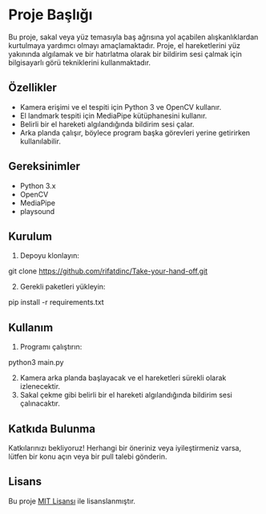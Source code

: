 # Proje Başlığı

Bu proje, sakal veya yüz temasıyla baş ağrısına yol açabilen alışkanlıklardan kurtulmaya yardımcı olmayı amaçlamaktadır. Proje, el hareketlerini yüz yakınında algılamak ve bir hatırlatma olarak bir bildirim sesi çalmak için bilgisayarlı görü tekniklerini kullanmaktadır.

## Özellikler

- Kamera erişimi ve el tespiti için Python 3 ve OpenCV kullanır.
- El landmark tespiti için MediaPipe kütüphanesini kullanır.
- Belirli bir el hareketi algılandığında bildirim sesi çalar.
- Arka planda çalışır, böylece program başka görevleri yerine getirirken kullanılabilir.

## Gereksinimler

- Python 3.x
- OpenCV
- MediaPipe
- playsound

## Kurulum

1. Depoyu klonlayın:

git clone https://github.com/rifatdinc/Take-your-hand-off.git

2. Gerekli paketleri yükleyin:

pip install -r requirements.txt

## Kullanım

1. Programı çalıştırın:

python3 main.py

2. Kamera arka planda başlayacak ve el hareketleri sürekli olarak izlenecektir.
3. Sakal çekme gibi belirli bir el hareketi algılandığında bildirim sesi çalınacaktır.

## Katkıda Bulunma

Katkılarınızı bekliyoruz! Herhangi bir öneriniz veya iyileştirmeniz varsa, lütfen bir konu açın veya bir pull talebi gönderin.

## Lisans

Bu proje [MIT Lisansı](LICENSE) ile lisanslanmıştır.


